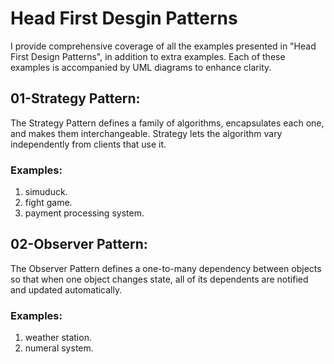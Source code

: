 #  Head First Desgin Patterns
I provide comprehensive coverage of all the examples presented in "Head First Design Patterns", in addition to extra examples. 
Each of these examples is accompanied by UML diagrams to enhance clarity.

## 01-Strategy Pattern:
The Strategy Pattern defines a family of algorithms, encapsulates each one, and makes them interchangeable.
Strategy lets the algorithm vary independently from clients that use it.
### Examples:
1. simuduck.
2. fight game.
3. payment processing system.


## 02-Observer Pattern:
The Observer Pattern defines a one-to-many dependency between objects so that when one object changes state, 
all of its dependents are notified and updated automatically.
### Examples:
1. weather station.
2. numeral system.